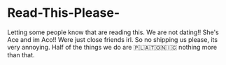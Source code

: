 # Read-This-Please-
  Letting some people know that are reading this. We are not dating!! She's Ace and im Aco!!   Were just close friends irl.  So no shipping us please, its very annoying.   Half of the things we do are 🇵🇱🇦🇹🇴🇳🇮🇨 nothing more than that.
